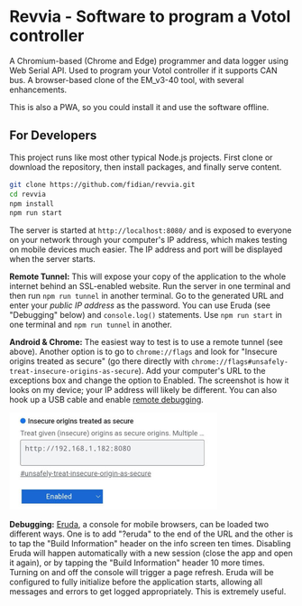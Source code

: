 # Revvia - Software to program a Votol controller

A Chromium-based (Chrome and Edge) programmer and data logger using Web Serial API. Used to program your Votol controller if it supports CAN bus. A browser-based clone of the EM_v3-40 tool, with several enhancements.

This is also a PWA, so you could install it and use the software offline.


## For Developers

This project runs like most other typical Node.js projects. First clone or download the repository, then install packages, and finally serve content.

```bash
git clone https://github.com/fidian/revvia.git
cd revvia
npm install
npm run start
```

The server is started at `http://localhost:8080/` and is exposed to everyone on your network through your computer's IP address, which makes testing on mobile devices much easier. The IP address and port will be displayed when the server starts.

**Remote Tunnel:** This will expose your copy of the application to the whole internet behind an SSL-enabled website. Run the server in one terminal and then run `npm run tunnel` in another terminal. Go to the generated URL and enter your *public IP address* as the password. You can use Eruda (see "Debugging" below) and `console.log()` statements. Use `npm run start` in one terminal and `npm run tunnel` in another.

**Android & Chrome:** The easiest way to test is to use a remote tunnel (see above). Another option is to go to `chrome://flags` and look for "Insecure origins treated as secure" (go there directly with `chrome://flags#unsafely-treat-insecure-origins-as-secure`). Add your computer's URL to the exceptions box and change the option to Enabled. The screenshot is how it looks on my device; your IP address will likely be different. You can also hook up a USB cable and enable [remote debugging](https://developer.chrome.com/docs/devtools/remote-debugging).

![Chrome Flags Screenshot](chrome-flags.jpg)

**Debugging:** [Eruda](https://github.com/liriliri/eruda), a console for mobile browsers, can be loaded two different ways. One is to add "?eruda" to the end of the URL and the other is to tap the "Build Information" header on the info screen ten times. Disabling Eruda will happen automatically with a new session (close the app and open it again), or by tapping the "Build Information" header 10 more times. Turning on and off the console will trigger a page refresh. Eruda will be configured to fully initialize before the application starts, allowing all messages and errors to get logged appropriately. This is extremely useful.

